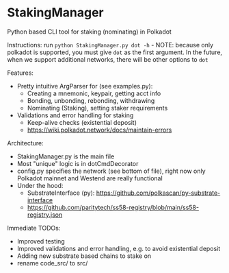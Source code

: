 # StakingManager
Python based CLI tool for staking (nominating) in Polkadot

Instructions:
run `python StakingManager.py dot -h`
    - NOTE: because only polkadot is supported, you must give `dot` as the first argument.
    In the future, when we support additional networks, there will be other options to `dot`

Features:
* Pretty intuitive ArgParser for (see examples.py):
	- Creating a mnemonic, keypair, getting acct info
	- Bonding, unbonding, rebonding, withdrawing
	- Nominating (Staking), setting staker requirements
* Validations and error handling for staking
	- Keep-alive checks (existential deposit)
	- https://wiki.polkadot.network/docs/maintain-errors

Architecture:
* StakingManager.py is the main file
* Most "unique" logic is in dotCmdDecorator
* config.py specifies the network (see bottom of file), right now only Polkadot mainnet and Westend are really functional
* Under the hood:
    - SubstrateInterface (py): https://github.com/polkascan/py-substrate-interface
    - https://github.com/paritytech/ss58-registry/blob/main/ss58-registry.json

Immediate TODOs:
* Improved testing
* Improved validations and error handling, e.g. to avoid existential deposit
* Adding new substrate based chains to stake on
* rename code_src/ to src/

